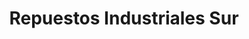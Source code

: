 ---
title: "Repuestos Industriales Sur"
url: /cipolletti/repuestos-industriales-sur/
shop: Allgemein
---